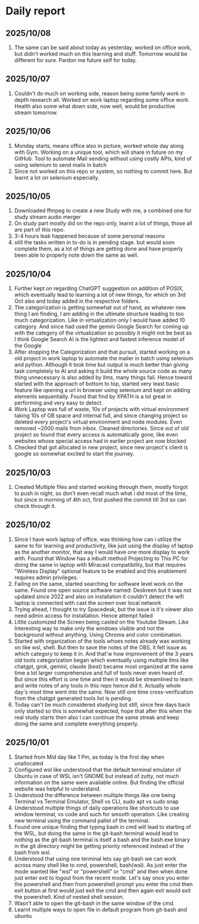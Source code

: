 # Daily report

## 2025/10/08

1. The same can be said about today as yesterday, worked on office work, but didn't worked much on this learning and stuff. Tomorrow would be different for sure. Pardon me future self for today.

## 2025/10/07

1. Couldn't do much on working side, reason being some family work in depth research all. Worked on work laptop regarding some office work. Health also some what down side, now well, would be productive stream tomorrow.

## 2025/10/06

1. Monday starts, means office also in picture, worked whole day along with Gym. Working on a unique tool, which will share in future on my GitHub. Tool to automate Mail sending without using costly APIs, kind of using selenium to send mails in batch
2. Since not worked on this repo or system, so nothing to commit here. But learnt a lot on selenium especially. 

## 2025/10/05

1. Downloaded ffmpeg to create a new Study with me, a combined one for study stream audio merger
2. On study part mostly did on the repo only, learnt a lot of things, those all are part of this repo.
3. 3-4 hours leak happened because of some personal reasons
4. still the tasks written in to-do is in pending stage. but would soon complete them, as a lot of things are getting done and have properly been able to properly note down the same as well.

## 2025/10/04

1. Further kept on regarding ChatGPT suggestion on addition of POSIX, which eventually lead to learning a lot of new things, for which on 3rd Oct also and today added in the respective folders.
2. The categorization is getting somewhat out of hand, as whatever new thing I am finding, I am adding in the ultimate structure leading to too much categorization. Like in virtualization only I would have added 10 category. And since had used the gemini Google Search for coming up with the category of the virtualization so possibly it might not be best as I think Google Search AI is the lightest and fastest inference model of the Google
3. After stopping the Categorization and that pursuit, started working on a old project in work laptop to automate the mailer in batch using selenium and python. Although it took time but output is much better than giving task completely to AI and asking it build the whole source code as many thing unnecessary is also added by llms, many things fail. Hence toward started with the approach of bottom to top, started very least basic feature like opening a url in browser using selenium and kept on adding elements sequentially. Found that find by XPATH is a lot great in performing and very easy to detect.
4. Work Laptop was full of waste, 10s of projects with virtual environment taking 10s of GB space and internal full, and since changing project so deleted every project's virtual environment and node modules. Even removed ~2000 mails from inbox. Cleaned directories. Since out of old project so found that every access is automatically gone, like even websites whose special access had in earlier project are now blocked
5. Checked that got allocated in new project, since new project's client is google so somewhat excited to start the journey.  

## 2025/10/03

1. Created Multiple files and started working through them, mostly forgot to push in night, so don't even recall much what i did most of the time, but since in morning of 4th oct, first pushed the commit till 3rd so can check through it. 

## 2025/10/02

1. Since I have work laptop of office, was thinking how can i utilize the same to for learning and productivity, like just using the display of laptop as the another monitor, that way I would have one more display to work with. Found that Window has a inbuilt method Projecting to This PC for doing the same in laptop with Miracast compatibility, but that requires "Wireless Display" optional feature to be enabled and this enablement requires admin privileges. 
2. Failing on the same, started searching for software level work on the same. Found one open source software named: Deskreen but it was not updated since 2022 and also on installation it couldn't detect the wifi laptop is connected with cast the screen over local network
3. Trying ahead, I thought to try Spacedesk, but the issue is it's viewer also need admin access for installation. Hence attempt failed
4. Little customized the Screen being casted on the Youtube Stream. Like Interesting way to make only the windows visible and not the background without anything. Using Chroma and color combination.  
5. Started with organization of the tools whoes notes already was working on like wsl, shell. But then to save the notes of the OBS, it felt issue as which category to keep it in. And that'w how improvement of the 3 years old tools categorization began which eventually using multiple llms like chatgpt, grok, gemini, claude (best) became most organized at the same time a lot larger comprehensive and full of tools never even heard of. But since this effort is one time and then it would be streamlined to learn and write notes of any tools in this repo hence did it. Actually whole day's most time went into the same. Now still one time cross-verification from the chatgpt generated tools list is pending.  
6. Today can't be much considered studying but still, since few days back only started so this is somewhat expected, hope that after this when the real study starts then also I can continue the same streak and keep doing the same and complete everything properly. 

## 2025/10/01

1. Started from Mid day like 1 Pm, as today is the first day when unallocated
2. Configured wsl like understood that the default terminal emulator of Ubuntu in case of WSL isn't GNOME but instead of zutty, not much information on the same were available online. But finding the official website was helpful to understand.
3. Understood the difference between multiple things like one being Terminal vs Terminal Emulator, Shell vs CLI, sudo apt vs sudo snap
4. Understood multiple things of daily operations like shortcuts to use window terminal, vs code and such for smooth operation. Like creating new terminal using the command pallet of the terminal.
5. Found one unique finding that typing bash in cmd will lead to starting of the WSL, but doing the same in the git-bash terminal would lead to nothing as the git-bash terminal is itself a bash and the bash.exe binary in the git directory might be getting priority referenced instead of the bash from wsl.
6. Understood that using one terminal lets say git-bash we can work across many shell like to cmd, powershell, bash(wsl). As just enter the mode wanted like "wsl" or "powershell" or "cmd" and then when done just enter exit to logout from the recent mode. Let's say once you enter the powershell and then from powershell prompt you enter the cmd then exit button at first would just exit the cmd and then again exit would exit the powershell. Kind of nested shell session.
7. Wasn't able to open the git-bash in the same window of the cmd.
8. Learnt multiple ways to open file in default program from git-bash and ubuntu

